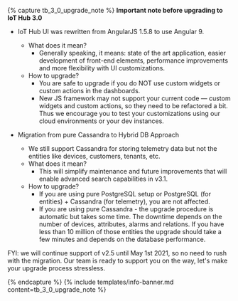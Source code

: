 {% capture tb_3_0_upgrade_note %}
**Important note before upgrading to IoT Hub 3.0**
 - IoT Hub UI was rewritten from AngularJS 1.5.8 to use Angular 9. 
   - What does it mean? 
     - Generally speaking, it means: state of the art application, easier development of front-end elements, performance improvements and more flexibility with UI customizations.
   - How to upgrade?
     - You are safe to upgrade if you do NOT use custom widgets or custom actions in the dashboards. 
     - New JS framework may not support your current code — custom widgets and custom actions, so they need to be refactored a bit. Thus we encourage you to test your customizations using our cloud environments or your dev instances.
    
 - Migration from pure Cassandra to Hybrid DB Approach 
    - We still support Cassandra for storing telemetry data but not the entities like devices, customers, tenants, etc.
    - What does it mean? 
      - This will simplify maintenance and future improvements that will enable advanced search capabilities in v3.1.
    - How to upgrade?    
      - If you are using pure PostgreSQL setup or PostgreSQL (for entities) + Cassandra (for telemetry), you are not affected.
      - If you are using pure Cassandra - the upgrade procedure is automatic but takes some time. The downtime depends on the number of devices, attributes, alarms and relations.
        If you have less than 10 million of those entities the upgrade should take a few minutes and depends on the database performance. 

FYI: we will continue support of v2.5 until May 1st 2021, so no need to rush with the migration. Our team is ready to support you on the way, let's make your upgrade process stressless. 
      

{% endcapture %}
{% include templates/info-banner.md content=tb_3_0_upgrade_note %}
